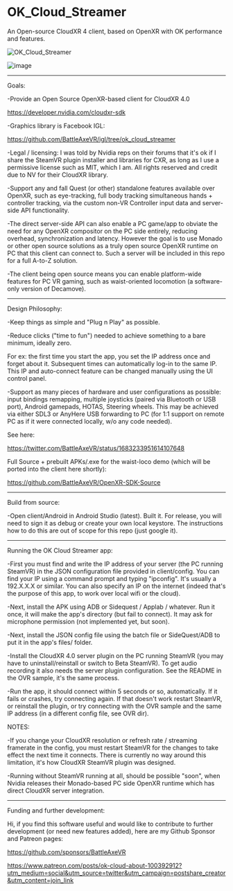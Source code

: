 # OK_Cloud_Streamer
An Open-source CloudXR 4 client, based on OpenXR with OK performance and features.

![OK_Cloud_Streamer](https://github.com/BattleAxeVR/OK_Cloud_Streamer/assets/11604039/89819682-e770-4f56-b47f-4752f4646db0)

![image](https://github.com/BattleAxeVR/OK_Cloud_Streamer/assets/11604039/b176601e-75b2-49f8-8154-93ebf30cc419)

------
Goals:

-Provide an Open Source OpenXR-based client for CloudXR 4.0

https://developer.nvidia.com/cloudxr-sdk

-Graphics library is Facebook IGL:

https://github.com/BattleAxeVR/igl/tree/ok_cloud_streamer

-Legal / licensing: I was told by Nvidia reps on their forums that it's ok if I share the SteamVR plugin installer and libraries for CXR, as long as I use a permissive license such as MIT, which I am. All rights reserved and credit due to NV for their CloudXR library. 

-Support any and fall Quest (or other) standalone features available over OpenXR, such as eye-tracking, full body tracking simultaneous hands + controller tracking, via the custom non-VR Controller input data and server-side API functionality. 

-The direct server-side API can also enable a PC game/app to obviate the need for any OpenXR compositor on the PC side entirely, reducing overhead, synchronization and latency. However the goal is to use Monado or other open source solutions as a truly open source OpenXR runtime on PC that this client can connect to. Such a server will be included in this repo for a full A-to-Z solution.

-The client being open source means you can enable platform-wide features for PC VR gaming, such as waist-oriented locomotion (a software-only version of Decamove). 

------
Design Philosophy:

-Keep things as simple and "Plug n Play" as possible.

-Reduce clicks ("time to fun") needed to achieve something to a bare minimum, ideally zero. 

For ex: the first time you start the app, you set the IP address once and forget about it. Subsequent times can automatically log-in to the same IP. This IP and auto-connect feature can be changed manually using the UI control panel.

-Support as many pieces of hardware and user configurations as possible: input bindings remapping, multiple joysticks (paired via Bluetooth or USB port), Android gamepads, HOTAS, Steering wheels. This may be achieved via either SDL3 or AnyHere USB forwarding to PC (for 1:1 support on remote PC as if it were connected locally, w/o any code needed).

See here:

https://twitter.com/BattleAxeVR/status/1683233951614107648

Full Source + prebuilt APKs/.exe for the waist-loco demo (which will be ported into the client here shortly):

https://github.com/BattleAxeVR/OpenXR-SDK-Source

------
Build from source:

-Open client/Android in Android Studio (latest). Built it. For release, you will need to sign it as debug or create your own local keystore. The instructions how to do this are out of scope for this repo (just google it).

------

Running the OK Cloud Streamer app:

-First you must find and write the IP address of your server (the PC running SteamVR) in the JSON configuration file provided in client/config. You can find your IP using a command prompt and typing "ipconfig". It's usually a 192.X.X.X or similar. You can also specify an IP on the internet (indeed that's the purpose of this app, to work over local wifi or the cloud).

-Next, install the APK using ADB or Sidequest / Applab / whatever. Run it once, it will make the app's directory (but fail to connect). It may ask for microphone permission (not implemented yet, but soon).

-Next, install the JSON config file using the batch file or SideQuest/ADB to put it in the app's files/ folder.

-Install the CloudXR 4.0 server plugin on the PC running SteamVR (you may have to uninstall/reinstall or switch to Beta SteamVR). To get audio recording it also needs the server plugin configuration. See the README in the OVR sample, it's the same process.

-Run the app, it should connect within 5 seconds or so, automatically. If it fails or crashes, try connecting again. If that doesn't work restart SteamVR, or reinstall the plugin, or try connecting with the OVR sample and the same IP address (in a different config file, see OVR dir).

NOTES: 

-If you change your CloudXR resolution or refresh rate / streaming framerate in the config, you must restart SteamVR for the changes to take effect the next time it connects. There is currently no way around this limitation, it's how CloudXR SteamVR plugin was designed.

-Running without SteamVR running at all, should be possible "soon", when Nvidia releases their Monado-based PC side OpenXR runtime which has direct CloudXR server integration. 

------

Funding and further development:

Hi, if you find this software useful and would like to contribute to further development (or need new features added), here are my Github Sponsor and Patreon pages:

https://github.com/sponsors/BattleAxeVR

https://www.patreon.com/posts/ok-cloud-about-100392912?utm_medium=social&utm_source=twitter&utm_campaign=postshare_creator&utm_content=join_link
